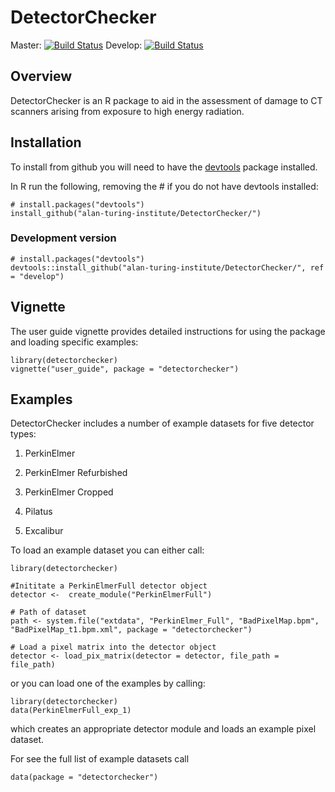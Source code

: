 # DetectorChecker 

Master: [![Build Status](https://travis-ci.com/alan-turing-institute/DetectorChecker.svg?token=zxQwzfsqCyEouTqXAVUn&branch=master)](https://travis-ci.com/alan-turing-institute/DetectorChecker) Develop: [![Build Status](https://travis-ci.com/alan-turing-institute/DetectorChecker.svg?token=zxQwzfsqCyEouTqXAVUn&branch=develop)](https://travis-ci.com/alan-turing-institute/DetectorChecker)


## Overview

DetectorChecker is an R package to aid in the assessment of damage to CT scanners arising from exposure to high energy radiation.


## Installation 

To install from github you will need to have the [devtools](https://github.com/r-lib/devtools) package installed.

In R run the following, removing the # if you do not have devtools installed:

```
# install.packages("devtools")
install_github("alan-turing-institute/DetectorChecker/")
```

### Development version

```
# install.packages("devtools")
devtools::install_github("alan-turing-institute/DetectorChecker/", ref = "develop")
```

## Vignette

The user guide vignette provides detailed instructions for using the package and loading specific examples:
```
library(detectorchecker)
vignette("user_guide", package = "detectorchecker")
```


## Examples
DetectorChecker includes a number of example datasets for five detector types:

1. PerkinElmer
 
2. PerkinElmer Refurbished 

3. PerkinElmer Cropped 

4. Pilatus 

5. Excalibur 

To load an example dataset you can either call:
```
library(detectorchecker)

#Inititate a PerkinElmerFull detector object
detector <-  create_module("PerkinElmerFull") 

# Path of dataset
path <- system.file("extdata", "PerkinElmer_Full", "BadPixelMap.bpm", "BadPixelMap_t1.bpm.xml", package = "detectorchecker")

# Load a pixel matrix into the detector object
detector <- load_pix_matrix(detector = detector, file_path = file_path) 
```

or you can load one of the examples by calling:

```
library(detectorchecker)
data(PerkinElmerFull_exp_1)
```

which creates an appropriate detector module and loads an example pixel dataset.

For see the full list of example datasets call

```
data(package = "detectorchecker")
```
